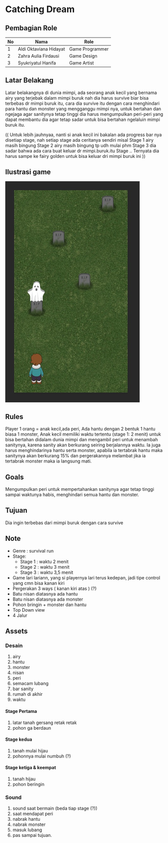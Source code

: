 # Catching Dream
## Pembagian Role
| No | Nama                   | Role            |
|----|------------------------|-----------------|
| 1  | Aldi Oktaviana Hidayat | Game Programmer |
| 2  | Zahra Aulia Firdausi   | Game Design     |
| 3  | Syukriyatul Hanifa     | Game Artist     |
## Latar Belakang
Latar belakangnya di dunia mimpi, ada seorang anak kecil yang bernama airy yang terjebak dalam mimpi buruk nah dia harus survive biar bisa terbebas dr mimpi buruk itu, cara dia survive itu dengan cara menghindari para hantu dan monster yang mengganggu mimpi nya, untuk bertahan dan ngejaga agar sanitynya tetap tinggi dia harus mengumpulkan peri-peri yang dapat membantu dia agar tetap sadar untuk bisa bertahan ngelaluin mimpi buruk itu.

(( Untuk lebih jauhnyaa, nanti si anak kecil ini bakalan ada progress bar nya disetiap stage, nah setiap stage ada ceritanya sendiri misal
Stage 1 airy masih bingung 
Stage 2 airy masih bingung tp udh mulai phm
Stage 3 dia sadar bahwa ada cara buat keluar dr mimpi.buruk.itu
Stage .. Ternyata dia harus sampe ke fairy golden untuk bisa keluar dri mimpi buruk ini ))

## Ilustrasi game
![Ilustrasi game sementara](assetDesign/messageImage_1605661806313.jpg?raw=true "Ilustrasi game sementara")

## Rules
Player 1 orang = anak kecil,ada peri, Ada hantu dengan 2 bentuk 1 hantu biasa 1 monster,
Anak kecil memiliki waktu tertentu (stage 1: 2 menit) untuk bisa bertahan didalam dunia mimpi dan mengambil peri untuk menambah sanitynya, karena sanity akan berkurang seiring berjalannya waktu. Ia juga harus menghindarinya hantu serta monster, apabila ia tertabrak hantu maka sanitynya akan berkurang 15% dan pergerakannya melambat jika ia tertabrak monster maka ia langsung mati.

## Goals
Mengumpulkan peri untuk mempertahankan sanitynya agar tetap tinggi sampai waktunya habis, menghindari semua hantu dan monster. 

## Tujuan
Dia ingin terbebas dari mimpi buruk dengan cara survive

## Note
- Genre : survival run
- Stage:
    * Stage 1 : waktu 2 menit
    * Stage 2 : waktu 3 menit
    * Stage 3 : waktu 3,5 menit  
- Game lari lariann, yang si playernya lari terus kedepan, jadi tipe control yang cmn bisa kanan kiri 
- Pergerakan 3 ways ( kanan kiri atas ) (?)
- Batu nisan diatasnya ada hantu
- Batu nisan diatasnya ada monster
- Pohon bringin + monster dan hantu
- Top Down view
- 4 Jalur 

## Assets
### Desain
1. airy
2. hantu
3. monster
4. nisan
5. peri
6. semacam lubang
7. bar sanity
8. rumah di akhir
9. waktu

#### Stage Pertama
1. latar tanah gersang retak retak
2. pohon ga berdaun

#### Stage kedua
1. tanah mulai hijau
2. pohonnya mulai numbuh (?)

#### Stage ketiga & keempat
1. tanah hijau
2. pohon beringin

### Sound
1. sound saat bermain (beda tiap stage (?))
2. saat mendapat peri
3. nabrak hantu
4. nabrak monster
5. masuk lubang
6. pas sampai tujuan.
